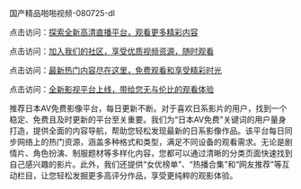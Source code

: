 国产精品啪啪视频-080725-dl

点击访问：<a href="https://heiliaozj3tjd.pages.dev">探索全新高清直播平台，观看更多精彩内容</a>

点击访问：<a href="https://heiliaoe8ajia.pages.dev">加入我们的社区，享受优质视频资源，随时观看</a>

点击访问：<a href="https://heiliaoxqkkct.pages.dev">最新热门内容尽在这里，免费观看和享受精彩时光</a>

点击访问：<a href="https://heiliaoxwd5i8.pages.dev">全新影视平台上线，带给您无与伦比的观看体验</a>

推荐日本AV免费影像平台，每日更新不断。对于喜欢日系影片的用户，找到一个稳定、免费且及时更新的平台至关重要。我们为“日本AV免费”关键词的用户量身打造，提供全面的内容导航，帮助您轻松发现最新的日系影像作品。该平台每日同步网络上的热门资源，涵盖多种格式和类型，满足不同设备的观看需求。无论是剧情片、角色扮演、制服题材等多样化内容，您都可以通过清晰的分类页面快速找到自己感兴趣的影片。此外，我们还提供“女优榜单”、“热播合集”和“网友推荐”等互动栏目，让您轻松发掘更多高评分作品，享受更纯粹的观影体验。

<span style="display:none;">[Canonical link](https://github.com/ai08072025/ai06 ）</span>
